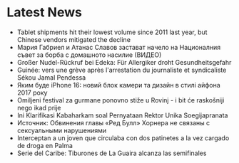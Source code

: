 # Latest News
-  Tablet shipments hit their lowest volume since 2011 last year, but Chinese vendors mitigated the decline
-  Мария Габриел и Атанас Славов застават начело на Националния съвет за борба с домашното насилие (ВИДЕО)
-  Großer Nudel-Rückruf bei Edeka: Für Allergiker droht Gesundheitsgefahr
-  Guinée: vers une grève après l'arrestation du journaliste et syndicaliste Sékou Jamal Pendessa
-  Яким буде iPhone 16: новий блок камери та дизайн в стилі айфона 2017 року
-  Omiljeni festival za gurmane ponovno stiže u Rovinj - i bit će raskošniji nego ikad prije
-  Ini Klarifikasi Kabaharkam soal Pernyataan Rektor Unika Soegijapranata
-  Источник: Обвинения главы «Ред Булл» Хорнера не связаны с сексуальными нарушениями
-  Interceptan a un joven que circulaba con dos patinetes a la vez cargado de droga en Palma
-  Serie del Caribe: Tiburones de La Guaira alcanza las semifinales
